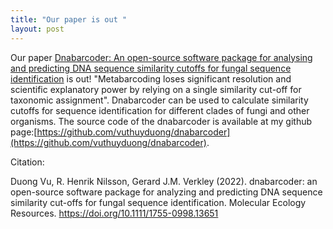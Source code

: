 ```yaml
---
title: "Our paper is out "
layout: post
---
```


Our paper [Dnabarcoder: An open-source software package for analysing and predicting DNA sequence similarity cutoffs for fungal sequence identification](https://doi.org/10.1111/1755-0998.13651) is out! 
"Metabarcoding loses significant resolution and scientific explanatory power by relying on a single similarity cut-off for taxonomic assignment". 
Dnabarcoder can be used to calculate similarity cutoffs for sequence identification for different clades of fungi and other organisms. The source code of the dnabarcoder is available at my github page:[https://github.com/vuthuyduong/dnabarcoder](https://github.com/vuthuyduong/dnabarcoder).

Citation:

Duong Vu, R. Henrik Nilsson, Gerard J.M. Verkley (2022). dnabarcoder: an open-source software package for analyzing and predicting DNA sequence similarity cut-offs for fungal sequence identification. Molecular Ecology Resources. https://doi.org/10.1111/1755-0998.13651
